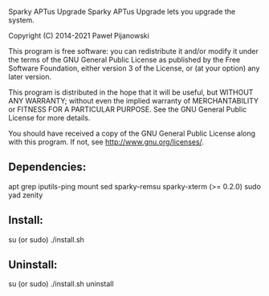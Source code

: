 Sparky APTus Upgrade
Sparky APTus Upgrade lets you upgrade the system.

Copyright (C) 2014-2021 Paweł Pijanowski

This program is free software: you can redistribute it and/or modify
it under the terms of the GNU General Public License as published by
the Free Software Foundation, either version 3 of the License, or
(at your option) any later version.

This program is distributed in the hope that it will be useful,
but WITHOUT ANY WARRANTY; without even the implied warranty of
MERCHANTABILITY or FITNESS FOR A PARTICULAR PURPOSE.  See the
GNU General Public License for more details.

You should have received a copy of the GNU General Public License
along with this program.  If not, see <http://www.gnu.org/licenses/>.

Dependencies:
-------------
apt
grep
iputils-ping
mount
sed
sparky-remsu
sparky-xterm (>= 0.2.0)
sudo
yad
zenity

Install:
-------------
su (or sudo) 
./install.sh

Uninstall:
-------------
su (or sudo)
./install.sh uninstall
